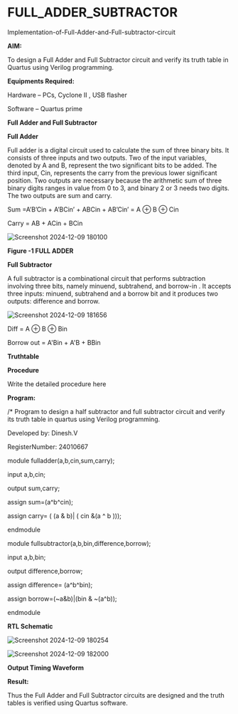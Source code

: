 # FULL_ADDER_SUBTRACTOR

Implementation-of-Full-Adder-and-Full-subtractor-circuit

**AIM:**

To design a Full Adder and Full Subtractor circuit and verify its truth table in Quartus using Verilog programming.

**Equipments Required:**

Hardware – PCs, Cyclone II , USB flasher

Software – Quartus prime

**Full Adder and Full Subtractor**

**Full Adder**

Full adder is a digital circuit used to calculate the sum of three binary bits. It consists of three inputs and two outputs. Two of the input variables, denoted by A and B, represent the two significant bits to be added. The third input, Cin, represents the carry from the previous lower significant position. Two outputs are necessary because the arithmetic sum of three binary digits ranges in value from 0 to 3, and binary 2 or 3 needs two digits. The two outputs are sum and carry.

Sum =A’B’Cin + A’BCin’ + ABCin + AB’Cin’ = A ⊕ B ⊕ Cin 

Carry = AB + ACin + BCin

![Screenshot 2024-12-09 180100](https://github.com/user-attachments/assets/eecccdf2-a415-43c5-95d8-36d6498fc10d)


**Figure -1 FULL ADDER**

**Full Subtractor**

A full subtractor is a combinational circuit that performs subtraction involving three bits, namely minuend, subtrahend, and borrow-in . It accepts three inputs: minuend, subtrahend and a borrow bit and it produces two outputs: difference and borrow.

![Screenshot 2024-12-09 181656](https://github.com/user-attachments/assets/c060e829-6542-4b4f-89af-d5addf7e57fa)

Diff = A ⊕ B ⊕ Bin 

Borrow out = A'Bin + A'B + BBin

**Truthtable**

**Procedure**

Write the detailed procedure here

**Program:**

/* Program to design a half subtractor and full subtractor circuit and verify its truth table in quartus using Verilog programming. 


Developed by: Dinesh.V

RegisterNumber: 24010667

module fulladder(a,b,cin,sum,carry);

input a,b,cin;

output sum,carry;

assign sum=(a^b^cin);

assign carry= ( (a & b)| ( cin &(a ^ b )));

endmodule

module fullsubtractor(a,b,bin,difference,borrow);

input a,b,bin;

output difference,borrow;

assign difference= (a^b^bin);

assign borrow=(~a&b)|(bin & ~(a^b));

endmodule

**RTL Schematic**

![Screenshot 2024-12-09 180254](https://github.com/user-attachments/assets/3fe55514-3d1f-445a-be4b-36f7462932d4)

![Screenshot 2024-12-09 182000](https://github.com/user-attachments/assets/ae373a24-c0a9-487c-9f45-d181fe650c47)

**Output Timing Waveform**

**Result:**

Thus the Full Adder and Full Subtractor circuits are designed and the truth tables is verified using Quartus software.



